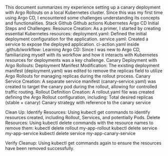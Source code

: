 This document summarizes my experience setting up a canary deployment with Argo Rollouts on a local Kubernetes cluster. Since this was my first time using Argo CD, I encountered some challenges understanding its concepts and functionalities.
Stack
Github
Github actions 
Kubernetes
Argo CD
Initial Steps and Challenges:
Resource Creation: As a primer, I started by creating essential Kubernetes resources:
deployment.yaml: Defined the initial deployment configuration for the application.
service.yaml: Created a service to expose the deployed application.
ci-action.yaml inside .github/workflow:
Learning Argo CD: Since I was new to Argo CD, familiarizing myself with its workflow and how it interacts with Kubernetes resources for deployments was a key challenge.
Canary Deployment with Argo Rollouts:
Deployment Manifest Modification: The existing deployment manifest (deployment.yaml) was edited to remove the replicas field to utilize Argo Rollouts for managing replicas during the rollout process.
Canary Service Creation: A separate service manifest (canary-service.yaml) was created to target the canary pod during the rollout, allowing for controlled traffic routing.
Rollout Definition Creation: A rollout.yaml file was created defining the Argo Rollout configuration, including:
Total desired replicas (stable + canary)
Canary strategy with reference to the canary service


Clean Up:
Identify Resources: Using kubectl get commands to identify resources created, including Rollout, Services, and potentially Pods.
Delete Resources: Using kubectl delete commands with the resource names to remove them:
kubectl delete rollout my-app-rollout
kubectl delete service my-app-service
kubectl delete service my-app-canary-service

Verify Cleanup: Using kubectl get commands again to ensure the resources have been removed successfully.
